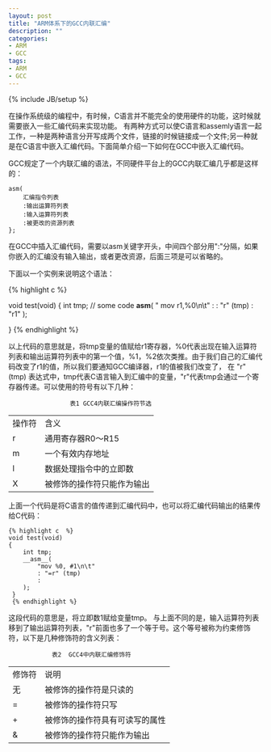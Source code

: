 ```yaml
---
layout: post
title: "ARM体系下的GCC内联汇编"
description: ""
categories: 
- ARM
- GCC
tags:
- ARM
- GCC
---
```

{% include JB/setup %}

在操作系统级的编程中，有时候，C语言并不能完全的使用硬件的功能，这时候就需要嵌入一些汇编代码来实现功能。
有两种方式可以使C语言和assemly语言一起工作，一种是两种语言分开写成两个文件，链接的时候链接成一个文件;另一种就是在C语言中嵌入汇编代码。下面简单介绍一下如何在GCC中嵌入汇编代码。

GCC规定了一个内联汇编的语法，不同硬件平台上的GCC内联汇编几乎都是这样的：

    asm(
        汇编指令列表
        :输出运算符列表
        :输入运算符列表
        :被更改的资源列表
    };

在GCC中插入汇编代码，需要以asm关键字开头，中间四个部分用":"分隔，如果你嵌入的汇编没有输入输出，或者更改资源，后面三项是可以省略的。

下面以一个实例来说明这个语法：
 
 {% highlight c  %}

 void test(void)
 {
     int tmp;
     // some code
     __asm__(
        " mov r1,%0\n\t"
        : 
        : "r" (tmp)
        : "r1"
     );
     
  }
  {% endhighlight %}
  
以上代码的意思就是，将tmp变量的值赋给r1寄存器，%0代表出现在输入运算符列表和输出运算符列表中的第一个值，%1，%2依次类推。由于我们自己的汇编代码改变了r1的值，所以我们要通知GCC编译器，r1的值被我们改变了，
 在 "r" (tmp) 表达式中，tmp代表C语言输入到汇编中的变量，"r"代表tmp会通过一个寄存器传递。可以使用的符号有以下几种：
 
                     表1 GCC4内联汇编操作符节选
<table>
<tr>
<td> 操作符 </td><td> 含义 </td></tr>
<tr>
<td> r</td><td>   通用寄存器R0～R15 </td></tr>
<tr>
<td> m </td><td> 一个有效内存地址    </td></tr>
<tr>
<td>l </td><td> 数据处理指令中的立即数 </td></tr>
<tr>
<td> X </td><td> 被修饰的操作符只能作为输出</td></tr>
</table> 
                

上面一个代码是将C语言的值传递到汇编代码中，也可以将汇编代码输出的结果传给C代码：

    {% highlight c  %}
    void test(void)
    {
        int tmp;
        __asm__(
            "mov %0, #1\n\t"
            : "=r" (tmp)
            :
        ); 
     }
     {% endhighlight %}
     
这段代码的意思是，将立即数1赋给变量tmp。 与上面不同的是，输入运算符列表移到了输出运算符列表，"r"前面也多了一个等于号。这个等号被称为约束修饰符，以下是几种修饰符的含义列表：

                表2  GCC4中内联汇编修饰符
<table>
<tr>
<td> 修饰符 </td><td>说明 </td></tr>
<tr>
<td> 无   </td><td> 被修饰的操作符是只读的 </td></tr>
<tr>
<td> =    </td><td> 被修饰的操作符只写     </td></tr>
<tr>
<td> +    </td><td> 被修饰的操作符具有可读写的属性 </td></tr>
<tr>
<td> &    </td><td> 被修饰的操作符只能作为输出     </td></tr>
</table>
                



